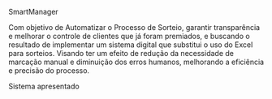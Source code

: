 SmartManager

Com objetivo de Automatizar o Processo de Sorteio, garantir transparência e melhorar 
o controle de clientes que já foram premiados, e buscando o resultado de implementar 
um sistema digital que substitui o uso do Excel para sorteios. Visando ter um efeito 
de redução da necessidade de marcação manual e diminuição dos erros humanos, melhorando 
a eficiência e precisão do processo.

Sistema apresentado